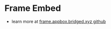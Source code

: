 # Frame Embed

-   learn more at [frame.appbox.bridged.xyz github](https://github.com/bridgedxyz/appbox/tree/main/packages/frames)
